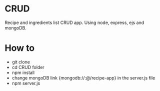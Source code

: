 # CRUD
Recipe and ingredients list CRUD app. Using node, express, ejs and mongoDB.

# How to
- git clone
- cd CRUD folder
- npm install
- change mongoDB link {mongodb://<dbuser>:<dbpassword>@<dblink>/recipe-app} in the server.js file
- npm server.js
